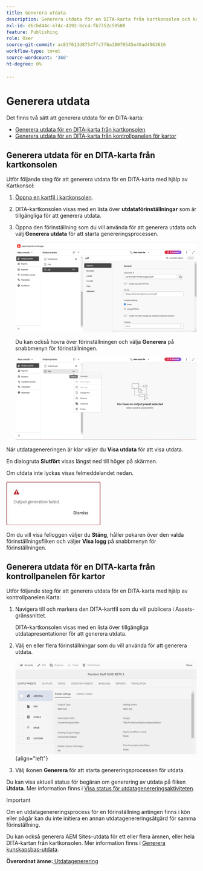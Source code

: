 ```yaml
---
title: Generera utdata
description: Generera utdata för en DITA-karta från kartkonsolen och kartpanelen i AEM Guides.
exl-id: d6cbd44c-e74c-4192-bcc4-fb7752c59508
feature: Publishing
role: User
source-git-commit: ac83f613d87547fc7f6a18070545e40ad4963616
workflow-type: tm+mt
source-wordcount: '368'
ht-degree: 0%

---
```


# Generera utdata

Det finns två sätt att generera utdata för en DITA-karta:

- [Generera utdata för en DITA-karta från kartkonsolen](#generate-output-for-a-dita-map-from-the-map-console)
- [Generera utdata för en DITA-karta från kontrollpanelen för kartor](#generate-output-for-a-dita-map-from-the-map-dashboard)

## Generera utdata för en DITA-karta från kartkonsolen

Utför följande steg för att generera utdata för en DITA-karta med hjälp av Kartkonsol:

1. [Öppna en kartfil i kartkonsolen](./open-files-map-console.md).
2. DITA-kartkonsolen visas med en lista över **utdataförinställningar** som är tillgängliga för att generera utdata.

3. Öppna den förinställning som du vill använda för att generera utdata och välj **Generera utdata** för att starta genereringsprocessen.

   <img src="images/generate-output-pdf.png" alt="metadata, flik" width="600">

   Du kan också hovra över förinställningen och välja **Generera** på snabbmenyn för förinställningen.


   <img src="images/generate-preset-map-console.png" alt="metadata, flik" width="600">

När utdatagenereringen är klar väljer du **Visa utdata** för att visa utdata.

En dialogruta **Slutfört** visas längst ned till höger på skärmen.

Om utdata inte lyckas visas felmeddelandet nedan.

<img src="images/error-log.png" alt="fellogg" width="250">

Om du vill visa felloggen väljer du **Stäng**, håller pekaren över den valda förinställningsfliken och väljer **Visa logg** på snabbmenyn för förinställningen.

## Generera utdata för en DITA-karta från kontrollpanelen för kartor

Utför följande steg för att generera utdata för en DITA-karta med hjälp av kontrollpanelen Karta:

1. Navigera till och markera den DITA-kartfil som du vill publicera i Assets-gränssnittet.

   DITA-kartkonsolen visas med en lista över tillgängliga utdatapresentationer för att generera utdata.

1. Välj en eller flera förinställningar som du vill använda för att generera utdata.

   ![](images/generate-multiple-outputs-uuid.png){align="left"}

1. Välj ikonen **Generera** för att starta genereringsprocessen för utdata.


Du kan visa aktuell status för begäran om generering av utdata på fliken **Utdata**. Mer information finns i [Visa status för utdatagenereringsaktiviteten](./generate-output-manage-process.md#view-the-status-of-the-output-generation-task).

>[!IMPORTANT]
>
> Om en utdatagenereringsprocess för en förinställning antingen finns i kön eller pågår kan du inte initiera en annan utdatagenereringsåtgärd för samma förinställning.

Du kan också generera AEM Sites-utdata för ett eller flera ämnen, eller hela DITA-kartan från kartkonsolen. Mer information finns i [Generera kunskapsbas-utdata](web-editor-article-publishing.md#id218CK0U019I).




**Överordnat ämne:**[ Utdatagenerering](generate-output.md)
